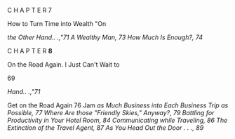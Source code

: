 C H A P T E R 7

How to Turn Time into Wealth "On

_the Other Hand.._ _.,"71_
_A Wealthy Man, 73_
_How Much Is Enough?,_ _74_

C H A P T E R **8**

On the Road Again. I Just Can't Wait to

69

_Hand.._ _.,"71_

Get on the Road Again 76 Jam
_as Much Business into Each Business Trip as Possible, 77_
_Where Are those "Friendly Skies," Anyway?,_ _79_
_Battling for Productivity in Your Hotel Room, 84_
_Communicating while Traveling, 86_
_The Extinction of the Travel Agent, 87_
_As You Head Out the Door . . ., 89_